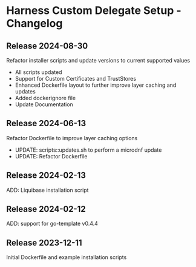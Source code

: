 # Harness Custom Delegate Setup - Changelog

## Release 2024-08-30
Refactor installer scripts and update versions to current supported values
- All scripts updated
- Support for Custom Certificates and TrustStores
- Enhanced Dockerfile layout to further improve layer caching and updates
- Added dockerignore file
- Update Documentation

## Release 2024-06-13

Refactor Dockerfile to improve layer caching options
- UPDATE: scripts::updates.sh to perform a microdnf update
- UPDATE: Refactor Dockerfile

## Release 2024-02-13

ADD: Liquibase installation script

## Release 2024-02-12

ADD: support for go-template v0.4.4

## Release 2023-12-11

Initial Dockerfile and example installation scripts
